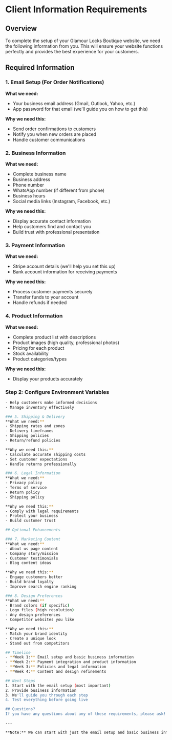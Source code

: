 # Client Information Requirements

## Overview
To complete the setup of your Glamour Locks Boutique website, we need the following information from you. This will ensure your website functions perfectly and provides the best experience for your customers.

## Required Information

### 1. Email Setup (For Order Notifications)
**What we need:**
- Your business email address (Gmail, Outlook, Yahoo, etc.)
- App password for that email (we'll guide you on how to get this)

**Why we need this:**
- Send order confirmations to customers
- Notify you when new orders are placed
- Handle customer communications

### 2. Business Information
**What we need:**
- Complete business name
- Business address
- Phone number
- WhatsApp number (if different from phone)
- Business hours
- Social media links (Instagram, Facebook, etc.)

**Why we need this:**
- Display accurate contact information
- Help customers find and contact you
- Build trust with professional presentation

### 3. Payment Information
**What we need:**
- Stripe account details (we'll help you set this up)
- Bank account information for receiving payments

**Why we need this:**
- Process customer payments securely
- Transfer funds to your account
- Handle refunds if needed

### 4. Product Information
**What we need:**
- Complete product list with descriptions
- Product images (high quality, professional photos)
- Pricing for each product
- Stock availability
- Product categories/types

**Why we need this:**
- Display your products accurately
### Step 2: Configure Environment Variables
```bash
- Help customers make informed decisions
- Manage inventory effectively

### 5. Shipping & Delivery
**What we need:**
- Shipping rates and zones
- Delivery timeframes
- Shipping policies
- Return/refund policies

**Why we need this:**
- Calculate accurate shipping costs
- Set customer expectations
- Handle returns professionally

### 6. Legal Information
**What we need:**
- Privacy policy
- Terms of service
- Return policy
- Shipping policy

**Why we need this:**
- Comply with legal requirements
- Protect your business
- Build customer trust

## Optional Enhancements

### 7. Marketing Content
**What we need:**
- About us page content
- Company story/mission
- Customer testimonials
- Blog content ideas

**Why we need this:**
- Engage customers better
- Build brand loyalty
- Improve search engine ranking

### 8. Design Preferences
**What we need:**
- Brand colors (if specific)
- Logo files (high resolution)
- Any design preferences
- Competitor websites you like

**Why we need this:**
- Match your brand identity
- Create a unique look
- Stand out from competitors

## Timeline
- **Week 1:** Email setup and basic business information
- **Week 2:** Payment integration and product information
- **Week 3:** Policies and legal information
- **Week 4:** Content and design refinements

## Next Steps
1. Start with the email setup (most important)
2. Provide business information
3. We'll guide you through each step
4. Test everything before going live

## Questions?
If you have any questions about any of these requirements, please ask! We're here to help make this process as smooth as possible.

---

**Note:** We can start with just the email setup and basic business information. The other items can be added gradually as your business grows. 